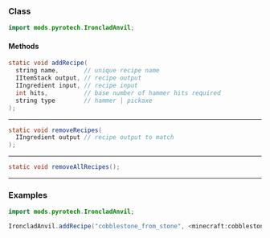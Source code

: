 
### Class

```java
import mods.pyrotech.IroncladAnvil;
```

#### Methods

```java
static void addRecipe(
  string name,       // unique recipe name
  IItemStack output, // recipe output
  IIngredient input, // recipe input
  int hits,          // base number of hammer hits required
  string type        // hammer | pickaxe
);
```


---


```java
static void removeRecipes(
  IIngredient output // recipe output to match
);
```


---


```java
static void removeAllRecipes();
```


---


### Examples

```java
import mods.pyrotech.IroncladAnvil;

IroncladAnvil.addRecipe("cobblestone_from_stone", <minecraft:cobblestone>, <minecraft:stone>, 8, "hammer");
```
